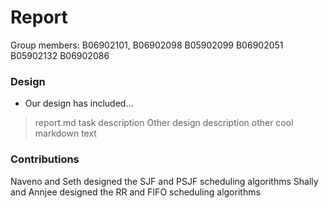 # Report

Group members: B06902101, B06902098	B05902099	B06902051	B05902132	B06902086

### Design
  - Our design has included...
>report.md task description
>Other design description
>other cool markdown text

### Contributions
Naveno and Seth designed the SJF and PSJF scheduling algorithms
Shally and Annjee designed the RR and FIFO scheduling algorithms
